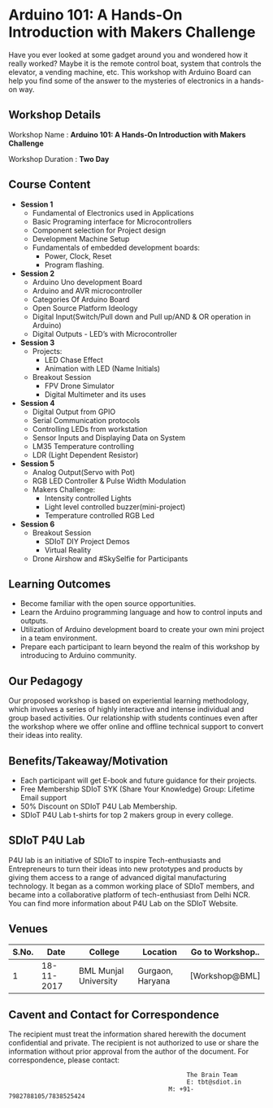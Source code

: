 # Arduino 101: A Hands-On Introduction with Makers Challenge
Have you ever looked at some gadget around you and wondered how it really worked? Maybe it is the remote control boat, system that controls the elevator, a vending machine, etc. This workshop with Arduino Board can help you find some of the answer to the mysteries of electronics in a hands-on way.
## Workshop Details
Workshop Name : **Arduino 101: A Hands-On Introduction with Makers Challenge**

Workshop Duration : **Two Day**
## Course Content
+ **Session 1**
  + Fundamental of Electronics used in Applications
  + Basic Programing interface for Microcontrollers
  + Component selection for Project design
  + Development Machine Setup
  + Fundamentals of embedded development boards:
    + Power, Clock, Reset
    + Program flashing.
+ **Session 2**
  + Arduino Uno development Board
  + Arduino and AVR microcontroller
  + Categories Of Arduino Board
  + Open Source Platform Ideology
  + Digital Input(Switch/Pull down and Pull up/AND & OR operation in Arduino)
  + Digital Outputs - LED’s with Microcontroller
+ **Session 3**
  + Projects:
    + LED Chase Effect
    + Animation with LED (Name Initials)
  + Breakout Session
    + FPV Drone Simulator
    + Digital Multimeter and its uses
+ **Session 4**
  + Digital Output from GPIO
  + Serial Communication protocols
  + Controlling LEDs from workstation
  + Sensor Inputs and Displaying Data on System
  + LM35 Temperature controlling
  + LDR (Light Dependent Resistor)
+ **Session 5**
  + Analog Output(Servo with Pot)
  + RGB LED Controller & Pulse Width Modulation
  + Makers Challenge:
    + Intensity controlled Lights
    + Light level controlled buzzer(mini-project)
    + Temperature controlled RGB Led
+ **Session 6**
  + Breakout Session
    + SDIoT DIY Project Demos
    + Virtual Reality
  + Drone Airshow and #SkySelfie for Participants
## Learning Outcomes
+ Become familiar with the open source opportunities.
+ Learn the Arduino programming language and how to control inputs and outputs.
+ Utilization of Arduino development board to create your own mini project in a team environment.
+ Prepare each participant to learn beyond the realm of this workshop by introducing to Arduino community.
## Our Pedagogy
Our proposed workshop is based on experiential learning methodology, which involves a series of highly interactive and intense individual and group based activities. Our relationship with students continues even after the workshop where we offer online and offline technical support to convert their ideas into reality.
## Benefits/Takeaway/Motivation
+ Each participant will get E-book and future guidance for their projects.
+ Free Membership SDIoT SYK (Share Your Knowledge) Group: Lifetime Email support
+ 50% Discount on SDIoT P4U Lab Membership.
+ SDIoT P4U Lab t-shirts for top 2 makers group in every college.
## SDIoT P4U Lab
P4U lab is an initiative of SDIoT to inspire Tech-enthusiasts and Entrepreneurs to turn their ideas into new prototypes and products by giving them access to a range of advanced digital manufacturing technology. It began as a common working place of SDIoT members, and became into a collaborative platform of tech-enthusiast from Delhi NCR. You can find more information about P4U Lab on the SDIoT Website.
## Venues
| S.No. | Date | College | Location | Go to Workshop.. |
| ---- | ---- | --- | --- | --- |
| 1 | 18-11-2017 | BML Munjal University | Gurgaon, Haryana  | [Workshop@BML] |
## Cavent and Contact for Correspondence
The recipient must treat the information shared herewith the document confidential and private. The recipient is not authorized to use or share the information without prior approval from the author of the document. For correspondence, please contact:
                                                     
                                                     The Brain Team
                                                     E: tbt@sdiot.in
                                                M: +91-7982788105/7838525424
  
  
  
  
  
  
